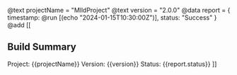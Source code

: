@text projectName = "MlldProject"
@text version = "2.0.0"
@data report = {
  timestamp: @run [(echo "2024-01-15T10:30:00Z")],
  status: "Success"
}
@add [[
## Build Summary
Project: {{projectName}}
Version: {{version}}
Status: {{report.status}}
]]